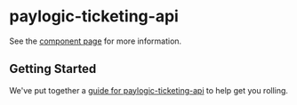 paylogic-ticketing-api
================

See the [component page](https://github.com/spirosikmd/paylogic-ticketing-api) for more information.

## Getting Started

We've put together a [guide for paylogic-ticketing-api](http://www.polymer-project.org/docs/start/reusableelements.html) to help get you rolling.
